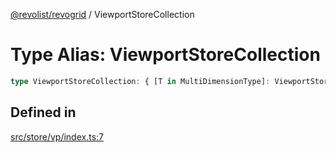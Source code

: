 [@revolist/revogrid](README.md) / ViewportStoreCollection

# Type Alias: ViewportStoreCollection

```ts
type ViewportStoreCollection: { [T in MultiDimensionType]: ViewportStore };
```

## Defined in

[src/store/vp/index.ts:7](https://github.com/revolist/revogrid/blob/2f07f30b37da771d7d712c0b9b9b90928758921a/src/store/vp/index.ts#L7)
